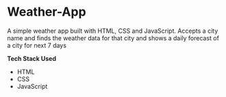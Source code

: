 # Weather-App
A simple weather app built with HTML, CSS and JavaScript. Accepts a city name and finds the weather data for that city and shows a daily forecast of a city for next 7 days

**Tech Stack Used**

- HTML 
- CSS
- JavaScript
